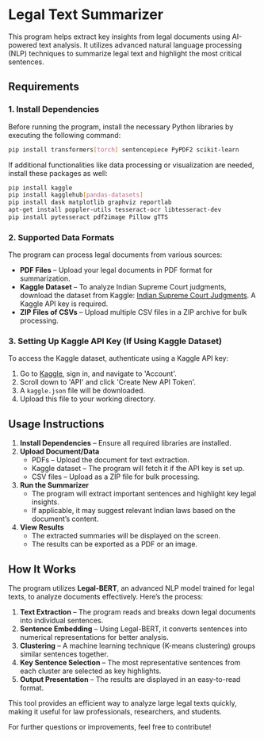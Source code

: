 # Legal Text Summarizer

This program helps extract key insights from legal documents using AI-powered text analysis. It utilizes advanced natural language processing (NLP) techniques to summarize legal text and highlight the most critical sentences.

## Requirements

### 1. Install Dependencies
Before running the program, install the necessary Python libraries by executing the following command:

```sh
pip install transformers[torch] sentencepiece PyPDF2 scikit-learn
```

If additional functionalities like data processing or visualization are needed, install these packages as well:

```sh
pip install kaggle
pip install kagglehub[pandas-datasets]
pip install dask matplotlib graphviz reportlab
apt-get install poppler-utils tesseract-ocr libtesseract-dev
pip install pytesseract pdf2image Pillow gTTS
```

### 2. Supported Data Formats

The program can process legal documents from various sources:

- **PDF Files** – Upload your legal documents in PDF format for summarization.
- **Kaggle Dataset** – To analyze Indian Supreme Court judgments, download the dataset from Kaggle: [Indian Supreme Court Judgments](https://www.kaggle.com/datasets/vangap/indian-supreme-court-judgments). A Kaggle API key is required.
- **ZIP Files of CSVs** – Upload multiple CSV files in a ZIP archive for bulk processing.

### 3. Setting Up Kaggle API Key (If Using Kaggle Dataset)

To access the Kaggle dataset, authenticate using a Kaggle API key:

1. Go to [Kaggle](https://www.kaggle.com/), sign in, and navigate to 'Account'.
2. Scroll down to 'API' and click 'Create New API Token'.
3. A `kaggle.json` file will be downloaded.
4. Upload this file to your working directory.

## Usage Instructions

1. **Install Dependencies** – Ensure all required libraries are installed.
2. **Upload Document/Data**
   - PDFs – Upload the document for text extraction.
   - Kaggle dataset – The program will fetch it if the API key is set up.
   - CSV files – Upload as a ZIP file for bulk processing.
3. **Run the Summarizer**
   - The program will extract important sentences and highlight key legal insights.
   - If applicable, it may suggest relevant Indian laws based on the document’s content.
4. **View Results**
   - The extracted summaries will be displayed on the screen.
   - The results can be exported as a PDF or an image.

## How It Works

The program utilizes **Legal-BERT**, an advanced NLP model trained for legal texts, to analyze documents effectively. Here’s the process:

1. **Text Extraction** – The program reads and breaks down legal documents into individual sentences.
2. **Sentence Embedding** – Using Legal-BERT, it converts sentences into numerical representations for better analysis.
3. **Clustering** – A machine learning technique (K-means clustering) groups similar sentences together.
4. **Key Sentence Selection** – The most representative sentences from each cluster are selected as key highlights.
5. **Output Presentation** – The results are displayed in an easy-to-read format.

This tool provides an efficient way to analyze large legal texts quickly, making it useful for law professionals, researchers, and students.

For further questions or improvements, feel free to contribute!


